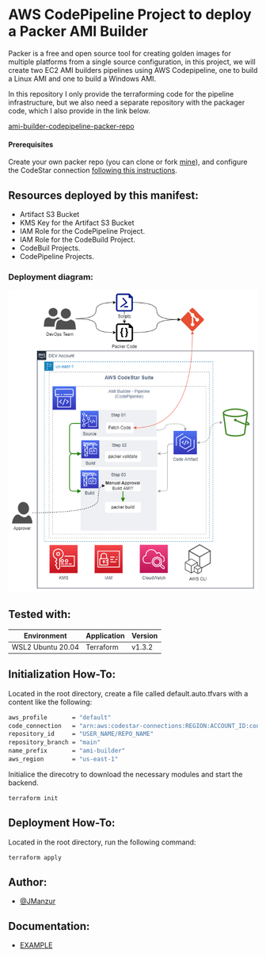 # AWS CodePipeline Project to deploy a Packer AMI Builder

Packer is a free and open source tool for creating golden images for multiple platforms from a single source configuration, in this project, we will create two EC2 AMI builders pipelines using AWS Codepipeline, one to build a Linux AMI and one to build a Windows AMI.

In this repository I only provide the terraforming code for the pipeline infrastructure, but we also need a separate repository with the packager code, which I also provide in the link below.

[ami-builder-codepipeline-packer-repo](https://github.com/JManzur/ami-builder-codepipeline-packer-repo)

#### Prerequisites

Create your own packer repo (you can clone or fork [mine](https://github.com/JManzur/ami-builder-codepipeline-packer-repo)), and configure the CodeStar connection [following this instructions](https://github.com/JManzur/ami-builder-codepipeline/blob/main/resources/CodeConnection.pdf).

## Resources deployed by this manifest:

- Artifact S3 Bucket
- KMS Key for the Artifact S3 Bucket
- IAM Role for the CodePipeline Project.
- IAM Role for the CodeBuild Project.
- CodeBuil Projects.
- CodePipeline Projects.

### Deployment diagram:

![Diagram](resources/AMI-Builder-Basic.drawio.png)

## Tested with: 

| Environment | Application | Version  |
| ----------------- |-----------|---------|
| WSL2 Ubuntu 20.04 | Terraform | v1.3.2  |

## Initialization How-To:

Located in the root directory, create a file called default.auto.tfvars with a content like the following:

```bash
aws_profile       = "default"
code_connection   = "arn:aws:codestar-connections:REGION:ACCOUNT_ID:connection/XXXXXXXXXXXXXXXXXXXXXXXXXXX"
repository_id     = "USER_NAME/REPO_NAME"
repository_branch = "main"
name_prefix       = "ami-builder"
aws_region        = "us-east-1"
```

Initialice the direcotry to download the necessary modules and start the backend.

```bash
terraform init
```

## Deployment How-To:
Located in the root directory, run the following command:

```bash
terraform apply
```

## Author:

- [@JManzur](https://jmanzur.com)

## Documentation:

- [EXAMPLE](URL)